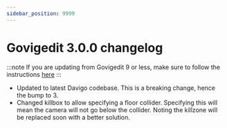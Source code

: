 ```yaml
---
sidebar_position: 9999
---
```

# Govigedit 3.0.0 changelog

:::note
If you are updating from Govigedit 9 or less, make sure to follow the instructions [here](/govigedit/guides/updating)
:::

- Updated to latest Davigo codebase. This is a breaking change, hence the bump to 3. 
- Changed killbox to allow specifying a floor collider. Specifying this will mean the camera will not go below the collider. Noting the killzone will be replaced soon with a better solution. 
